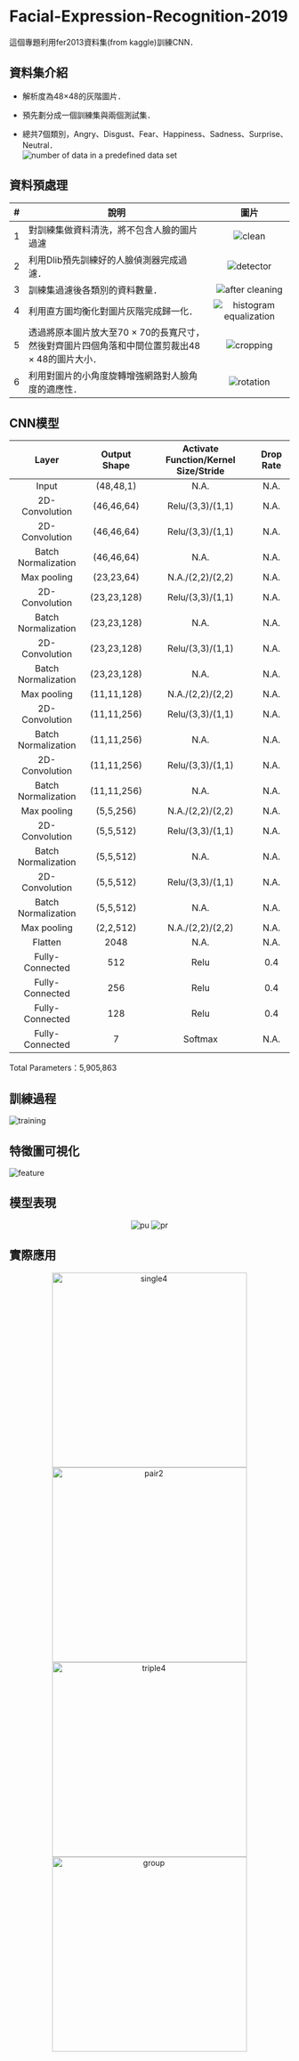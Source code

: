# Facial-Expression-Recognition-2019
這個專題利用fer2013資料集(from kaggle)訓練CNN．  

資料集介紹
------
* 解析度為48×48的灰階圖片．  
- 預先劃分成一個訓練集與兩個測試集．  
* 總共7個類別，Angry、Disgust、Fear、Happiness、Sadness、Surprise、Neutral．  
![number of data in a predefined data set](https://github.com/Shuntw6096/Facial-Expression-Recognition-2019/blob/master/img/number_ds.JPG)  

資料預處理
------
|#|說明|圖片|
|---|----|:---:|
|1|對訓練集做資料清洗，將不包含人臉的圖片過濾|![clean](https://github.com/Shuntw6096/Facial-Expression-Recognition-2019/blob/readme/img/clean.JPG)|
|2|利用Dlib預先訓練好的人臉偵測器完成過濾．|![detector](https://github.com/Shuntw6096/Facial-Expression-Recognition-2019/blob/readme/img/detector.JPG)|
|3|訓練集過濾後各類別的資料數量．|![after cleaning](https://github.com/Shuntw6096/Facial-Expression-Recognition-2019/blob/readme/img/after_cleaning.JPG)|
|4|利用直方圖均衡化對圖片灰階完成歸一化．|![histogram equalization](https://github.com/Shuntw6096/Facial-Expression-Recognition-2019/blob/readme/img/hist_equali.JPG)|
|5|透過將原本圖片放大至70 × 70的長寬尺寸，然後對齊圖片四個角落和中間位置剪裁出48 × 48的圖片大小．|![cropping](https://github.com/Shuntw6096/Facial-Expression-Recognition-2019/blob/readme/img/cropping.JPG)|
|6|利用對圖片的小角度旋轉增強網路對人臉角度的適應性．|![rotation](https://github.com/Shuntw6096/Facial-Expression-Recognition-2019/blob/readme/img/rotation.JPG)|

CNN模型
------
|Layer|Output Shape|Activate Function/Kernel Size/Stride|Drop Rate|
|:---:|:----:|:----:|:---:|
|Input|(48,48,1)|N.A.|N.A.|
|2D-Convolution|(46,46,64)|Relu/(3,3)/(1,1)|N.A.|
|2D-Convolution|(46,46,64)|Relu/(3,3)/(1,1)|N.A.|
|Batch Normalization|(46,46,64)|N.A.|N.A.|
|Max pooling|(23,23,64)|N.A./(2,2)/(2,2)|N.A.|
|2D-Convolution|(23,23,128)|Relu/(3,3)/(1,1)|N.A.|
|Batch Normalization|(23,23,128)|N.A.|N.A.|
|2D-Convolution|(23,23,128)|Relu/(3,3)/(1,1)|N.A.|
|Batch Normalization|(23,23,128)|N.A.|N.A.|
|Max pooling|(11,11,128)|N.A./(2,2)/(2,2)|N.A.|
|2D-Convolution|(11,11,256)|Relu/(3,3)/(1,1)|N.A.|
|Batch Normalization|(11,11,256)|N.A.|N.A.|
|2D-Convolution|(11,11,256)|Relu/(3,3)/(1,1)|N.A.|
|Batch Normalization|(11,11,256)|N.A.|N.A.|
|Max pooling|(5,5,256)|N.A./(2,2)/(2,2)|N.A.|
|2D-Convolution|(5,5,512)|Relu/(3,3)/(1,1)|N.A.|
|Batch Normalization|(5,5,512)|N.A.|N.A.|
|2D-Convolution|(5,5,512)|Relu/(3,3)/(1,1)|N.A.|
|Batch Normalization|(5,5,512)|N.A.|N.A.|
|Max pooling|(2,2,512)|N.A./(2,2)/(2,2)|N.A.|
|Flatten|2048|N.A.|N.A.|
|Fully-Connected|512|Relu|0.4|
|Fully-Connected|256|Relu|0.4|
|Fully-Connected|128|Relu|0.4|
|Fully-Connected|7|Softmax|N.A.|

Total Parameters：5,905,863

訓練過程
------
![training](https://github.com/Shuntw6096/Facial-Expression-Recognition-2019/blob/readme/img/training.JPG)

特徵圖可視化
------
![feature](https://github.com/Shuntw6096/Facial-Expression-Recognition-2019/blob/readme/img/feature.JPG)

模型表現
------
<center class="half">
    <img src="https://github.com/Shuntw6096/Facial-Expression-Recognition-2019/blob/readme/img/confuse_mat_pu.JPG" alt="pu" />
    <img src="https://github.com/Shuntw6096/Facial-Expression-Recognition-2019/blob/readme/img/confuse_mat_pr.JPG" alt="pr" />
</center>

實際應用
------
<center class="half">
    <img src="https://github.com/Shuntw6096/Facial-Expression-Recognition-2019/blob/readme/img_demo_output/single4.png" alt="single4" width="350" /><img src="https://github.com/Shuntw6096/Facial-Expression-Recognition-2019/blob/readme/img_demo_output/pair2.png" alt="pair2" width="350" />
</center>
<center class="half">
    <img src="https://github.com/Shuntw6096/Facial-Expression-Recognition-2019/blob/readme/img_demo_output/triple4.png" alt="triple4" width="350" /><img src="https://github.com/Shuntw6096/Facial-Expression-Recognition-2019/blob/readme/img_demo_output/group.png" alt="group" width="350" />
</center>





